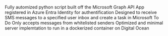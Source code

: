 Fully automized python script built off the Microsoft Graph API
App registered in Azure Entra Identity for authentification 
Designed to receive SMS messages to a specified user inbox and create a task in Microsoft To Do
Only accepts messages from whitelisted senders
Optimized and minimal server implemtation to run in a dockerized container on Digital Ocean
